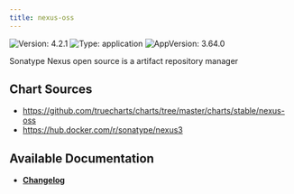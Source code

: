 ```yaml
---
title: nexus-oss
---
```


![Version: 4.2.1](https://img.shields.io/badge/Version-4.2.1-informational?style=flat-square) ![Type: application](https://img.shields.io/badge/Type-application-informational?style=flat-square) ![AppVersion: 3.64.0](https://img.shields.io/badge/AppVersion-3.64.0-informational?style=flat-square)

Sonatype Nexus open source is a artifact repository manager

## Chart Sources

- https://github.com/truecharts/charts/tree/master/charts/stable/nexus-oss
- https://hub.docker.com/r/sonatype/nexus3

## Available Documentation

- [**Changelog**](./CHANGELOG.md)
